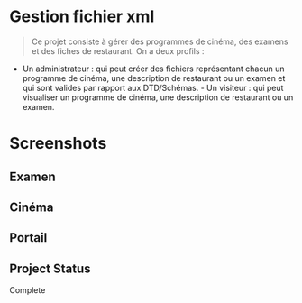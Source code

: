 # Gestion fichier xml 
> Ce projet consiste à gérer des programmes de cinéma, des examens et des fiches de restaurant. 
On a deux profils : 
- Un administrateur : qui peut créer des fichiers représentant chacun un programme de cinéma, une description de restaurant ou un examen et qui sont valides par rapport aux DTD/Schémas. - Un visiteur : qui peut visualiser un programme de cinéma, une description de restaurant ou un examen.

# Screenshots
## Examen

## Cinéma 

## Portail

## Project Status 
Complete 
